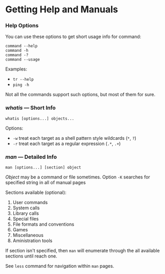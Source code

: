 # Getting Help and Manuals

### Help Options

You can use these options to get short usage info for command:

```
command --help
command -h
command -?
command --usage
```

Examples:

  - `tr --help`
  - `ping -h`

Not all the commands support such options, but most of them for sure.

### *whatis* — Short Info

```
whatis [options...] objects...
```

Options:

  - `-w` treat each target as a shell pattern style wildcards (`*`, `?`)
  - `-r` treat each target as a regular expression (`.*`, `.+`)

### *man* — Detailed Info

```
man [options...] [section] object
```

*Object* may be a command or file sometimes. Option `-K` searches for specified string in all of manual pages

Sections available (optional):

  1. User commands
  2. System calls
  3. Library calls
  4. Special files
  5. File formats and conventions
  6. Games
  7. Miscellaneous
  8. Aministration tools

If section isn't specified, then `man` will enumerate through the all available sections until reach one.

See `less` command for navigation within `man` pages.
